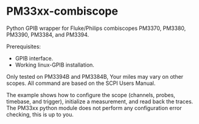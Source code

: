 # PM33xx-combiscope

Python GPIB wrapper for Fluke/Philips combiscopes PM3370, PM3380, PM3390, PM3384, and PM3394.

Prerequisites: 
- GPIB interface. 
- Working linux-GPIB installation.

Only tested on PM3394B and PM3384B, Your miles may vary on other scopes. All command are based on the SCPI Users Manual. 

The example shows how to configure the scope (channels, probes, timebase, and trigger), initialize a measurement, and read back the traces. The PM33xx python module does not perform any configuration error checking, this is up to you.
